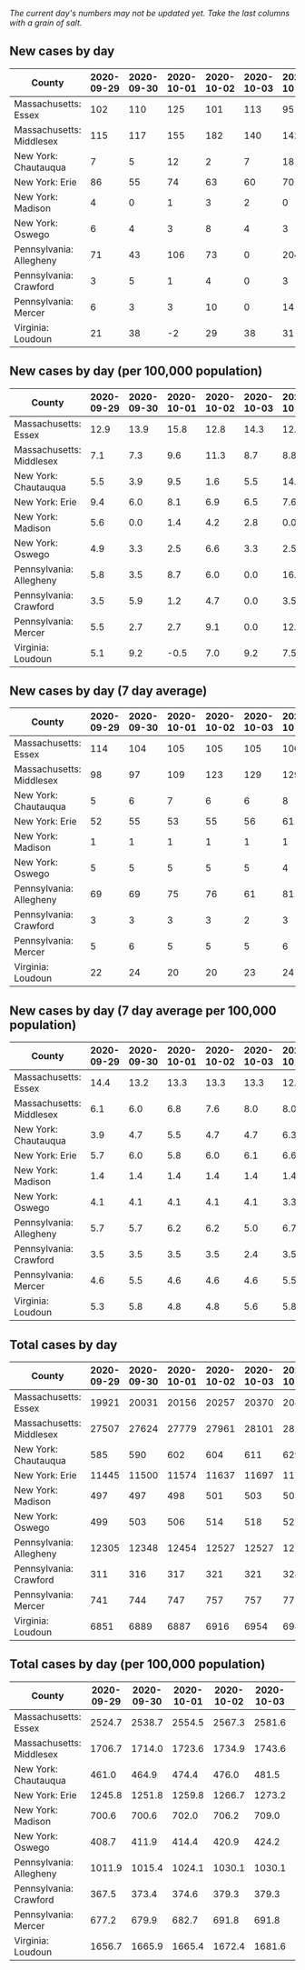 _The current day's numbers may not be updated yet. Take the last columns with a grain of salt._
## New cases by day

| County | 2020-09-29 | 2020-09-30 | 2020-10-01 | 2020-10-02 | 2020-10-03 | 2020-10-04 | 2020-10-05 |
| --- | --- | --- | --- | --- | --- | --- | --- |
| Massachusetts: Essex | 102 | 110 | 125 | 101 | 113 | 95 |  |
| Massachusetts: Middlesex | 115 | 117 | 155 | 182 | 140 | 142 |  |
| New York: Chautauqua | 7 | 5 | 12 | 2 | 7 | 18 |  |
| New York: Erie | 86 | 55 | 74 | 63 | 60 | 70 |  |
| New York: Madison | 4 | 0 | 1 | 3 | 2 | 0 |  |
| New York: Oswego | 6 | 4 | 3 | 8 | 4 | 3 |  |
| Pennsylvania: Allegheny | 71 | 43 | 106 | 73 | 0 | 204 |  |
| Pennsylvania: Crawford | 3 | 5 | 1 | 4 | 0 | 3 |  |
| Pennsylvania: Mercer | 6 | 3 | 3 | 10 | 0 | 14 |  |
| Virginia: Loudoun | 21 | 38 | -2 | 29 | 38 | 31 |  |

## New cases by day (per 100,000 population)

| County | 2020-09-29 | 2020-09-30 | 2020-10-01 | 2020-10-02 | 2020-10-03 | 2020-10-04 | 2020-10-05 |
| --- | --- | --- | --- | --- | --- | --- | --- |
| Massachusetts: Essex | 12.9 | 13.9 | 15.8 | 12.8 | 14.3 | 12.0 |  |
| Massachusetts: Middlesex | 7.1 | 7.3 | 9.6 | 11.3 | 8.7 | 8.8 |  |
| New York: Chautauqua | 5.5 | 3.9 | 9.5 | 1.6 | 5.5 | 14.2 |  |
| New York: Erie | 9.4 | 6.0 | 8.1 | 6.9 | 6.5 | 7.6 |  |
| New York: Madison | 5.6 | 0.0 | 1.4 | 4.2 | 2.8 | 0.0 |  |
| New York: Oswego | 4.9 | 3.3 | 2.5 | 6.6 | 3.3 | 2.5 |  |
| Pennsylvania: Allegheny | 5.8 | 3.5 | 8.7 | 6.0 | 0.0 | 16.8 |  |
| Pennsylvania: Crawford | 3.5 | 5.9 | 1.2 | 4.7 | 0.0 | 3.5 |  |
| Pennsylvania: Mercer | 5.5 | 2.7 | 2.7 | 9.1 | 0.0 | 12.8 |  |
| Virginia: Loudoun | 5.1 | 9.2 | -0.5 | 7.0 | 9.2 | 7.5 |  |

## New cases by day (7 day average)

| County | 2020-09-29 | 2020-09-30 | 2020-10-01 | 2020-10-02 | 2020-10-03 | 2020-10-04 | 2020-10-05 |
| --- | --- | --- | --- | --- | --- | --- | --- |
| Massachusetts: Essex | 114 | 104 | 105 | 105 | 105 | 100 |  |
| Massachusetts: Middlesex | 98 | 97 | 109 | 123 | 129 | 129 |  |
| New York: Chautauqua | 5 | 6 | 7 | 6 | 6 | 8 |  |
| New York: Erie | 52 | 55 | 53 | 55 | 56 | 61 |  |
| New York: Madison | 1 | 1 | 1 | 1 | 1 | 1 |  |
| New York: Oswego | 5 | 5 | 5 | 5 | 5 | 4 |  |
| Pennsylvania: Allegheny | 69 | 69 | 75 | 76 | 61 | 81 |  |
| Pennsylvania: Crawford | 3 | 3 | 3 | 3 | 2 | 3 |  |
| Pennsylvania: Mercer | 5 | 6 | 5 | 5 | 5 | 6 |  |
| Virginia: Loudoun | 22 | 24 | 20 | 20 | 23 | 24 |  |

## New cases by day (7 day average per 100,000 population)

| County | 2020-09-29 | 2020-09-30 | 2020-10-01 | 2020-10-02 | 2020-10-03 | 2020-10-04 | 2020-10-05 |
| --- | --- | --- | --- | --- | --- | --- | --- |
| Massachusetts: Essex | 14.4 | 13.2 | 13.3 | 13.3 | 13.3 | 12.7 |  |
| Massachusetts: Middlesex | 6.1 | 6.0 | 6.8 | 7.6 | 8.0 | 8.0 |  |
| New York: Chautauqua | 3.9 | 4.7 | 5.5 | 4.7 | 4.7 | 6.3 |  |
| New York: Erie | 5.7 | 6.0 | 5.8 | 6.0 | 6.1 | 6.6 |  |
| New York: Madison | 1.4 | 1.4 | 1.4 | 1.4 | 1.4 | 1.4 |  |
| New York: Oswego | 4.1 | 4.1 | 4.1 | 4.1 | 4.1 | 3.3 |  |
| Pennsylvania: Allegheny | 5.7 | 5.7 | 6.2 | 6.2 | 5.0 | 6.7 |  |
| Pennsylvania: Crawford | 3.5 | 3.5 | 3.5 | 3.5 | 2.4 | 3.5 |  |
| Pennsylvania: Mercer | 4.6 | 5.5 | 4.6 | 4.6 | 4.6 | 5.5 |  |
| Virginia: Loudoun | 5.3 | 5.8 | 4.8 | 4.8 | 5.6 | 5.8 |  |

## Total cases by day

| County | 2020-09-29 | 2020-09-30 | 2020-10-01 | 2020-10-02 | 2020-10-03 | 2020-10-04 | 2020-10-05 |
| --- | --- | --- | --- | --- | --- | --- | --- |
| Massachusetts: Essex | 19921 | 20031 | 20156 | 20257 | 20370 | 20465 |  |
| Massachusetts: Middlesex | 27507 | 27624 | 27779 | 27961 | 28101 | 28243 |  |
| New York: Chautauqua | 585 | 590 | 602 | 604 | 611 | 629 |  |
| New York: Erie | 11445 | 11500 | 11574 | 11637 | 11697 | 11767 |  |
| New York: Madison | 497 | 497 | 498 | 501 | 503 | 503 |  |
| New York: Oswego | 499 | 503 | 506 | 514 | 518 | 521 |  |
| Pennsylvania: Allegheny | 12305 | 12348 | 12454 | 12527 | 12527 | 12731 |  |
| Pennsylvania: Crawford | 311 | 316 | 317 | 321 | 321 | 324 |  |
| Pennsylvania: Mercer | 741 | 744 | 747 | 757 | 757 | 771 |  |
| Virginia: Loudoun | 6851 | 6889 | 6887 | 6916 | 6954 | 6985 |  |

## Total cases by day (per 100,000 population)

| County | 2020-09-29 | 2020-09-30 | 2020-10-01 | 2020-10-02 | 2020-10-03 | 2020-10-04 | 2020-10-05 |
| --- | --- | --- | --- | --- | --- | --- | --- |
| Massachusetts: Essex | 2524.7 | 2538.7 | 2554.5 | 2567.3 | 2581.6 | 2593.7 |  |
| Massachusetts: Middlesex | 1706.7 | 1714.0 | 1723.6 | 1734.9 | 1743.6 | 1752.4 |  |
| New York: Chautauqua | 461.0 | 464.9 | 474.4 | 476.0 | 481.5 | 495.7 |  |
| New York: Erie | 1245.8 | 1251.8 | 1259.8 | 1266.7 | 1273.2 | 1280.8 |  |
| New York: Madison | 700.6 | 700.6 | 702.0 | 706.2 | 709.0 | 709.0 |  |
| New York: Oswego | 408.7 | 411.9 | 414.4 | 420.9 | 424.2 | 426.7 |  |
| Pennsylvania: Allegheny | 1011.9 | 1015.4 | 1024.1 | 1030.1 | 1030.1 | 1046.9 |  |
| Pennsylvania: Crawford | 367.5 | 373.4 | 374.6 | 379.3 | 379.3 | 382.8 |  |
| Pennsylvania: Mercer | 677.2 | 679.9 | 682.7 | 691.8 | 691.8 | 704.6 |  |
| Virginia: Loudoun | 1656.7 | 1665.9 | 1665.4 | 1672.4 | 1681.6 | 1689.1 |  |

